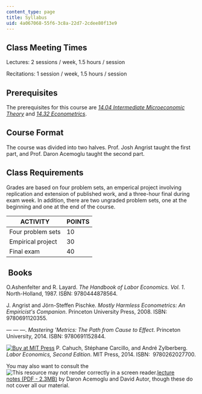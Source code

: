 ```yaml
---
content_type: page
title: Syllabus
uid: 4a067068-55f6-3c8a-22d7-2cdee80f13e9
---
```


Class Meeting Times
-------------------

Lectures: 2 sessions / week, 1.5 hours / session

Recitations: 1 session / week, 1.5 hours / session 

Prerequisites
-------------

The prerequisites for this course are _[14.04 Intermediate Microeconomic Theory](/courses/14-04-intermediate-microeconomic-theory-fall-2006)_ and _[14.32 Econometrics](/courses/14-32-econometrics-spring-2007)_. 

Course Format
-------------

The course was divided into two halves. Prof. Josh Angrist taught the first part, and Prof. Daron Acemoglu taught the second part. 

Class Requirements
------------------

Grades are based on four problem sets, an emperical project involving replication and extension of published work, and a three-hour final during exam week. In addition, there are two ungraded problem sets, one at the beginning and one at the end of the course. 

| ACTIVITY | POINTS |
| --- | --- |
| Four problem sets | 10 |
| Empirical project | 30 |
| Final exam | 40 

 Books
------

O.Ashenfelter and R. Layard. _The Handbook of Labor Economics. Vol. 1_. North-Holland, 1987. ISBN: 9780444878564.

J. Angrist and Jörn-Steffen Pischke. _Mostly Harmless Econometrics: An Empiricist's Companion_. Princeton University Press, 2008. ISBN: 9780691120355.

— — —. _Mastering 'Metrics: The Path from Cause to Effect_. Princeton University, 2014. ISBN: 9780691152844.

[![Buy at MIT Press](/images/mp_logo.gif)](https://mitpress.mit.edu/9780262027700) P. Cahuch, Stéphane Carcillo, and André Zylberberg. _Labor Economics, Second Edition_. MIT Press, 2014. ISBN:  9780262027700.

You may also want to consult the ![This resource may not render correctly in a screen reader.](/images/inacessible.gif)[lecture notes (PDF - 2.3MB)](https://economics.mit.edu/files/4689) by Daron Acemoglu and David Autor, though these do not cover all our material.